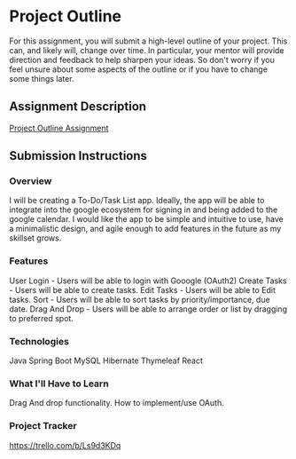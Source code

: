 # Project Outline
For this assignment, you will submit a high-level outline of your project. This can, and likely will, change over time. In particular, your mentor will provide direction and feedback to help sharpen your ideas. So don't worry if you feel unsure about some aspects of the outline or if you have to change some things later.

## Assignment Description
[Project Outline Assignment](https://education.launchcode.org/liftoff/modules/assignments/project-outline)

## Submission Instructions

### Overview

I will be creating a To-Do/Task List app. Ideally, the app will be able to integrate into the google ecosystem for signing in and being added to the google calendar. I would like the app to be simple and intuitive to use, have a minimalistic design, and agile enough to add features in the future as my skillset grows.

### Features

User Login - Users will be able to login with Gooogle (OAuth2)
Create Tasks - Users will be able to create tasks.
Edit Tasks - Users will be able to Edit tasks.
Sort - Users will be able to sort tasks by priority/importance, due date.
Drag And Drop - Users will be able to arrange order or list by dragging to preferred spot.

### Technologies

Java
Spring Boot
MySQL
Hibernate
Thymeleaf
React

### What I'll Have to Learn

Drag And drop functionality.
How to implement/use OAuth.

### Project Tracker
https://trello.com/b/Ls9d3KDq

